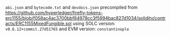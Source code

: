 `abi.json` and `bytecode.txt` and `devdocs.json` precompiled from https://github.com/hyperledger/firefly-tokens-erc1155/blob/f058ac4ac3700bbf84978cc3f5994bac827d1034/solidity/contracts/ERC1155MixedFungible.sol using SOLC version: `v0.6.12+commit.27d51765` and EVM version: `constantinople`